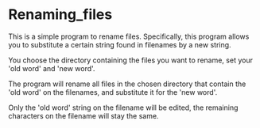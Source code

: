 # Renaming_files

This is a simple program to rename files. Specifically, this program allows you to substitute a certain string found in filenames by a new string. 

You choose the directory containing the files you want to rename, set your 'old word' and 'new word'. 

The program will rename all files in the chosen directory that contain the 'old word' on the filenames, and substitute it for the 'new word'. 

Only the 'old word' string on the filename will be edited, the remaining characters on the filename will stay the same.
